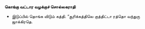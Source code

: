 **கொங்கு வட்டார வழக்குச் சொல்லகராதி**
- இடுப்பில் தொங்க விடும் கத்தி. “சூரிக்கத்திலெ குத்திட்டா ரத்தொ வந்துரு ஜாக்கிரதெ.

